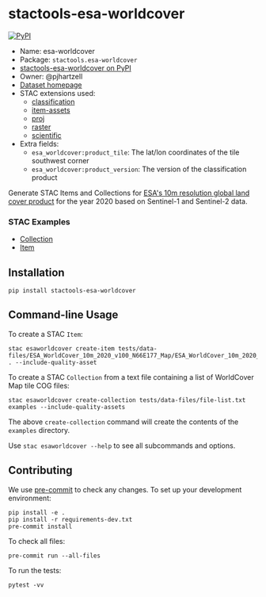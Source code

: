 # stactools-esa-worldcover

[![PyPI](https://img.shields.io/pypi/v/stactools-esa-worldcover)](https://pypi.org/project/stactools-esa-worldcover/)

- Name: esa-worldcover
- Package: `stactools.esa-worldcover`
- [stactools-esa-worldcover on PyPI](https://pypi.org/project/stactools-esa-worldcover/)
- Owner: @pjhartzell
- [Dataset homepage](https://esa-worldcover.org/en)
- STAC extensions used:
  - [classification](https://github.com/stac-extensions/classification)
  - [item-assets](https://github.com/stac-extensions/item-assets)
  - [proj](https://github.com/stac-extensions/projection/)
  - [raster](https://github.com/stac-extensions/raster)
  - [scientific](https://github.com/stac-extensions/scientific)
- Extra fields:
  - `esa_worldcover:product_tile`: The lat/lon coordinates of the tile southwest corner
  - `esa_worldcover:product_version`: The version of the classification product

Generate STAC Items and Collections for [ESA's 10m resolution global land cover product](https://esa-worldcover.org/en) for the year 2020 based on Sentinel-1 and Sentinel-2 data.

### STAC Examples

- [Collection](examples/collection.json)
- [Item](examples/ESA_WorldCover_10m_2020_v100_N66E177/ESA_WorldCover_10m_2020_v100_N66E177.json)

## Installation

```shell
pip install stactools-esa-worldcover
```

## Command-line Usage

To create a STAC `Item`:

```shell
stac esaworldcover create-item tests/data-files/ESA_WorldCover_10m_2020_v100_N66E177_Map/ESA_WorldCover_10m_2020_v100_N66E177_Map.tif . --include-quality-asset
```

To create a STAC `Collection` from a text file containing a list of WorldCover Map tile COG files:

```shell
stac esaworldcover create-collection tests/data-files/file-list.txt examples --include-quality-assets
```

The above `create-collection` command will create the contents of the `examples` directory.

Use `stac esaworldcover --help` to see all subcommands and options.

## Contributing

We use [pre-commit](https://pre-commit.com/) to check any changes.
To set up your development environment:

```shell
pip install -e .
pip install -r requirements-dev.txt
pre-commit install
```

To check all files:

```shell
pre-commit run --all-files
```

To run the tests:

```shell
pytest -vv
```
